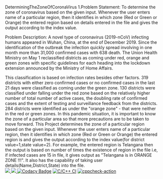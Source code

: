 DeterminingTheZoneOfCoronaVirus
1.Problem Statement: To determine the zone of coronavirus based on the given input. Whenever the user enters name of a particular region, then it identifies in which zone (Red or Green or Orange) the entered region based on details entered in the file and gives the output according to the index value.

Problem Description: A novel type of coronavirus (2019-nCoV) infecting humans appeared in Wuhan, China, at the end of December 2019. Since the identification of the outbreak the infection quickly spread involving in one month more than 31,000 confirmed cases with 638 death. The Union Health Ministry on May 1 reclassified districts as coming under red, orange and green zones with specific guidelines for each heading into the lockdown extension announced by the Ministry of Home Affairs.

This classification is based on infection rates besides other factors. 319 districts with either zero confirmed cases or no confirmed cases in the last 21 days were classified as coming under the green zone. 130 districts were classified under falling under the red zone based on the relatively higher number of total number of active cases, the doubling rate of confirmed cases and the extent of testing and surveillance feedback from the districts. 284 districts were identified as under the "orange zone" - that were neither in the red or green zones. In this pandemic situation, it is important to know the zone of a particular area so that more precautions are to be taken to move forward. This Project determines the zone of a particular region based on the given input. Whenever the user enters name of a particular region, then it identifies in which zone (Red or Green or Orange) the entered region is and gives the output according to the index value(for district value=1,state value=2). For example, the entered region is Telangana then the output is based on number of times the existence of region in the file i.e, if infected cases are 15 in file, it gives output as "Telangana is in ORANGE ZONE !!!". It also has the capability of taking user details(Name,District,State) into the file.   
<a href="https://frontend.code-inspector.com/public/user/github/Shirishameda25">
   <img src="https://www.code-inspector.com/project/27677/score/svg"/>
   <img src="https://www.code-inspector.com/project/27677/status/svg"/>
</a>
[![Codacy Badge](https://app.codacy.com/project/badge/Grade/8a1266cd9adc4229994fc06b11a3cead)](https://www.codacy.com/gh/Shirishameda25/-Shirishameda25-Stepin_ParkingManagementSystem/dashboard?utm_source=github.com&amp;utm_medium=referral&amp;utm_content=Shirishameda25/-Shirishameda25-Stepin_ParkingManagementSystem&amp;utm_campaign=Badge_Grade)
[![C/C++ CI](https://github.com/Shirishameda25/-Shirishameda25-Stepin_ParkingManagementSystem/actions/workflows/c-build.yml/badge.svg?branch=main)](https://github.com/Shirishameda25/-Shirishameda25-Stepin_ParkingManagementSystem/actions/workflows/c-build.yml)
[![cppcheck-action](https://github.com/Shirishameda25/-Shirishameda25-Stepin_ParkingManagementSystem/actions/workflows/cppcheck.yml/badge.svg)](https://github.com/Shirishameda25/-Shirishameda25-Stepin_ParkingManagementSystem/actions/workflows/cppcheck.yml)
